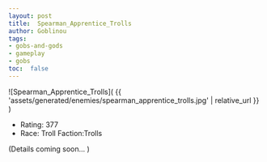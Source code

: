 ```yaml
---
layout: post
title:  Spearman_Apprentice_Trolls
author: Goblinou
tags:
- gobs-and-gods
- gameplay
- gobs
toc:  false
---
```


![Spearman_Apprentice_Trolls]( {{ 'assets/generated/enemies/spearman_apprentice_trolls.jpg' | relative_url }} )
- Rating: 377
- Race: Troll  Faction:Trolls

(Details coming soon... )